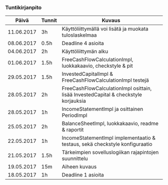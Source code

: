 ### Tuntikirjanpito
Päivä      | Tunnit | Kuvaus
---------- | ------ | ------
11.06.2017 | 3h     | Käyttöliittymällä voi lisätä ja muokata tuloslaskelmaa
08.06.2017 | 0.5h   | Deadline 4 asioita
04.06.2017 | 2h     | Käyttöliittymän alku
01.06.2017 | 1.5h   | FreeCashFlowCalculationImpl, luokkakaavio, checkstyle & pit
29.05.2017 | 1.5h   | InvestedCapitalImpl & FreeCashFlowCalculationImpl testejä
28.05.2017 | 2h     | FreeCashFlowCalculationImpl osittain, lisää InvestedCapital & checkstyle korjauksia
28.05.2017 | 1h     | IncomeStatementImpl ja osittainen PeriodImpl
25.05.2017 | 2h     | BalanceSheetImpl, luokkakaavio, readme & raportit
22.05.2017 | 1h     | IncomeStatementImpl implementaatio & testaus, sekä checkstyle konfiguraatio
21.05.2017 | 1.5h   | Tärkeimpien sovelluslogiikan rajapintojen suunnittelu
19.05.2017 | 15m    | Aiheen kuvaus
18.05.2017 | 1h     | Deadline 1 asioita
